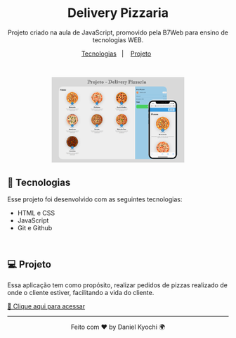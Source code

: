 <h1 align="center"> Delivery Pizzaria</h1>

<p align="center">
Projeto criado na aula de JavaScript, promovido pela B7Web para ensino de tecnologias WEB.
</p>

<p align="center">
  <a href="#-tecnologias">Tecnologias</a>&nbsp;&nbsp;&nbsp;|&nbsp;&nbsp;&nbsp;
  <a href="#-projeto">Projeto</a>&nbsp;&nbsp;
</p>
<br>

<p align="center">
  <img alt="github-favorites" src=".github/imagePreview.png" width="60%">
</p>

## 🚀 Tecnologias

Esse projeto foi desenvolvido com as seguintes tecnologias:

- HTML e CSS
- JavaScript
- Git e Github

<br>

## 💻 Projeto

Essa aplicação tem como propósito, realizar pedidos de pizzas realizado de onde o cliente estiver, facilitando a vida do cliente.

[🔗 Clique aqui para acessar](https://projeto-pizza-delivery.vercel.app/)

---

<p align="center">Feito com ♥ by Daniel Kyochi 🌍</p>

